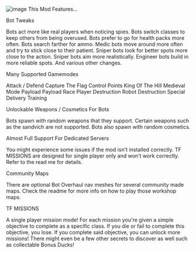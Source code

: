 ![image](https://github.com/user-attachments/assets/241b6485-4e86-4b2c-a911-106c3c6bf8b8)
This Mod Features...


Bot Tweaks

Bots act more like real players when noticing spies.
Bots switch classes to keep others from being overused.
Bots prefer to go for health packs more often.
Bots search farther for ammo.
Medic bots move around more often and try to stick close to their patient.
Sniper bots look for better spots more close to the action.
Sniper bots aim more realistically.
Engineer bots build in more reliable spots.
And various other changes.



Many Supported Gamemodes

Attack / Defend
Capture The Flag
Control Points
King Of The Hill
Medieval Mode
Payload
Payload Race
Player Destruction
Robot Destruction
Special Delivery
Training



Unlockable Weapons / Cosmetics For Bots

Bots spawn with random weapons that they support.
Certain weapons such as the sandvich are not supported.
Bots also spawn with random cosmetics.



Almost Full Support For Dedicated Servers

You might experience some issues if the mod isn't installed correctly.
TF MISSIONS are designed for single player only and won't work correctly.
Refer to the read me for details.



Community Maps

There are optional Bot Overhaul nav meshes for several community made maps.
Check the readme for more info on how to play those workshop maps.



TF MISSIONS

A single player mission mode!
For each mission you're given a simple objective to complete as a specific class. If you die or fail to complete this objective, you lose.
If you complete said objective, you can unlock more missions! There might even be a few other secrets to discover as well such as collectable Bonus Ducks!
